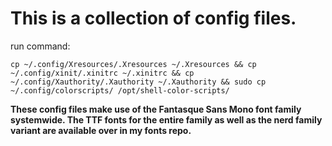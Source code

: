 # This is a collection of config files.

run command:
```
cp ~/.config/Xresources/.Xresources ~/.Xresources && cp ~/.config/xinit/.xinitrc ~/.xinitrc && cp ~/.config/Xauthority/.Xauthority ~/.Xauthority && sudo cp ~/.config/colorscripts/ /opt/shell-color-scripts/
```

<b>These config files make use of the Fantasque Sans Mono font family systemwide. The TTF fonts for the entire family as well as the nerd family variant are available over in my fonts repo.</b>
